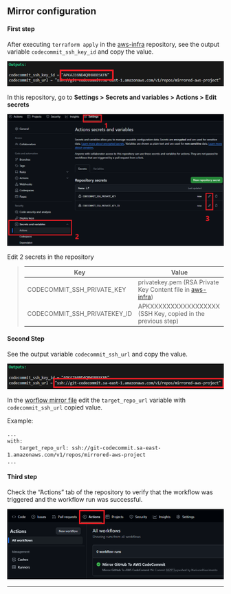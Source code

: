 ## Mirror configuration

#### First step
After executing ```terraform apply``` in the [aws-infra](https://github.com/HarissonNascimento/aws-infra) repository, see the output variable ```codecommit_ssh_key_id``` and copy the value.


<img src="./.github/images/codecommit-ssh-key-id-example.png">


In this repository, go to **Settings > Secrets and variables > Actions > Edit secrets**


<img src="./.github/images/edit-repository-secret.png">


Edit 2 secrets in the repository


> | Key | Value |
> |---|---|
> | CODECOMMIT_SSH_PRIVATE_KEY | privatekey.pem (RSA Private Key Content file in  [aws-infra](https://github.com/HarissonNascimento/aws-infra/blob/infra/mirrored-aws-project/privatekey.pem)) |
> | CODECOMMIT_SSH_PRIVATEKEY_ID | APKXXXXXXXXXXXXXXXXX (SSH Key, copied in the previous step) |

#### Second Step


See the output variable ```codecommit_ssh_url``` and copy the value.


<img src="./.github/images/codecommit-ssh-url-example.png">


In the [worflow mirror file](./.github/workflows/mirror.yml) edit the ```target_repo_url``` variable with ```codecommit_ssh_url``` copied value.

Example:

```
...
with:
    target_repo_url: ssh://git-codecommit.sa-east-1.amazonaws.com/v1/repos/mirrored-aws-project
...
```

#### Third step


Check the “Actions” tab of the repository to verify that the workflow was triggered and the workflow run was successful.

<img src="./.github/images/workflow-triggered.png">

---